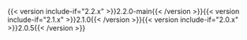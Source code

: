 {{< version include-if="2.2.x" >}}2.2.0-main{{< /version >}}{{< version include-if="2.1.x" >}}2.1.0{{< /version >}}{{< version include-if="2.0.x" >}}2.0.5{{< /version >}}